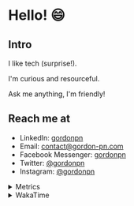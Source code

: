 # Hello! 😄

## Intro

I like tech (surprise!).

I'm curious and resourceful.

Ask me anything, I'm friendly!

## Reach me at

- LinkedIn: [gordonpn](https://www.linkedin.com/in/gordonpn/)
- Email: [contact@gordon-pn.com](mailto:contact@gordon-pn.com)
- Facebook Messenger: [gordonpn](https://www.messenger.com/t/Gordonpn)
- Twitter: [@gordonpn](https://twitter.com/Gordonpn)
- Instagram: [@gordonpn](https://www.instagram.com/gordonpn/)

<details>
  <summary>Metrics</summary>

  <img align="center" src="https://github.com/gordonpn/gordonpn/blob/master/github-metrics.svg" alt="GitHub Metrics">

</details>

<details>
  <summary>WakaTime</summary>

  <!--START_SECTION:waka-->
📊 **This Week I Spent My Time On** 

```text
💬 Programming Languages: 
Java                     5 hrs 29 mins       ███████████████████████░░   93.34 % 
ERB                      10 mins             █░░░░░░░░░░░░░░░░░░░░░░░░   03.10 % 
Gradle                   3 mins              ░░░░░░░░░░░░░░░░░░░░░░░░░   01.03 % 
Groovy                   3 mins              ░░░░░░░░░░░░░░░░░░░░░░░░░   00.90 % 
Shell Script             1 min               ░░░░░░░░░░░░░░░░░░░░░░░░░   00.44 % 

🔥 Editors: 
IntelliJ                 5 hrs 53 mins       █████████████████████████   100.00 % 
```


 Last Updated on 26/12/2023 16:21:12 UTC
<!--END_SECTION:waka-->
</details>
